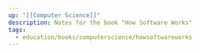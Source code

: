```yaml
---
up: "[[Computer Science]]"
description: Notes for the book "How Software Works"
tags:
  - education/books/computerscience/howsoftwareworks
---
```

